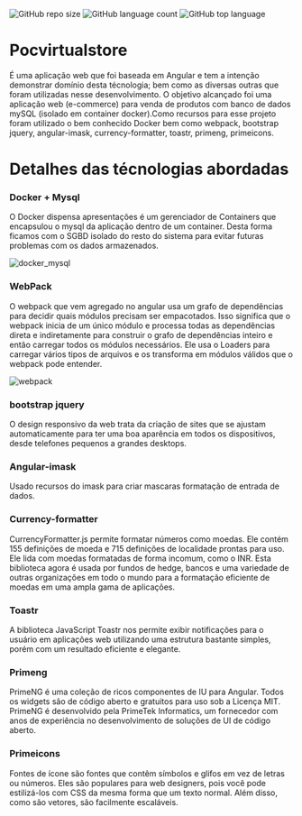 ![GitHub repo size](https://img.shields.io/github/repo-size/FabianoSouzaPereira/pocvirtualstore)
![GitHub language count](https://img.shields.io/github/languages/count/FabianoSouzaPereira/pocvirtualstore)
![GitHub top language](https://img.shields.io/github/languages/top/FabianoSouzaPereira/pocvirtualstore)</br>

# Pocvirtualstore

É uma aplicação web que foi baseada em Angular e tem a intenção demonstrar domínio desta
técnologia; bem como as diversas outras que foram utilizadas nesse desenvolvimento.
O objetivo alcançado foi uma aplicação web (e-commerce) para venda de produtos com banco de dados mySQL (isolado em container docker).Como recursos para esse projeto foram utilizado o bem conhecido Docker bem como webpack, bootstrap jquery, angular-imask, currency-formatter, toastr, primeng, primeicons.

# Detalhes das técnologias abordadas

### Docker + Mysql

O Docker dispensa apresentações é um gerenciador de Containers que encapsulou o mysql da aplicação dentro de um container. Desta forma ficamos com o SGBD isolado do resto do sistema para evitar futuras problemas com os dados armazenados.

![docker_mysql](https://user-images.githubusercontent.com/20540689/96800582-102c3e80-13dc-11eb-96d2-b36b0a68b761.jpeg)

### WebPack

O webpack que vem agregado no angular usa um grafo de dependências para decidir quais módulos precisam ser empacotados. Isso significa que o webpack inicia de um único módulo e processa todas as dependências direta e indiretamente para construir o grafo de dependências inteiro e então carregar todos os módulos necessários.
Ele usa o Loaders para carregar vários tipos de arquivos e os transforma em módulos válidos que o webpack pode entender.

![webpack](https://user-images.githubusercontent.com/20540689/96799120-cc840580-13d8-11eb-9f6c-0f2664531a02.png)

### bootstrap jquery

O design responsivo da web trata da criação de sites que se ajustam automaticamente para ter uma boa aparência em todos os dispositivos, desde telefones pequenos a grandes desktops.

### Angular-imask

Usado recursos do imask para criar mascaras formatação de entrada de dados.

### Currency-formatter

CurrencyFormatter.js permite formatar números como moedas. Ele contém 155 definições de moeda e 715 definições de localidade prontas para uso. Ele lida com moedas formatadas de forma incomum, como o INR. Esta biblioteca agora é usada por fundos de hedge, bancos e uma variedade de outras organizações em todo o mundo para a formatação eficiente de moedas em uma ampla gama de aplicações.

### Toastr

A biblioteca JavaScript Toastr nos permite exibir notificações para o usuário em aplicações web utilizando uma estrutura bastante simples, porém com um resultado eficiente e elegante.

### Primeng

PrimeNG é uma coleção de ricos componentes de IU para Angular. Todos os widgets são de código aberto e gratuitos para uso sob a Licença MIT. PrimeNG é desenvolvido pela PrimeTek Informatics, um fornecedor com anos de experiência no desenvolvimento de soluções de UI de código aberto.

### Primeicons

Fontes de ícone são fontes que contêm símbolos e glifos em vez de letras ou números. Eles são populares para web designers, pois você pode estilizá-los com CSS da mesma forma que um texto normal. Além disso, como são vetores, são facilmente escaláveis.
